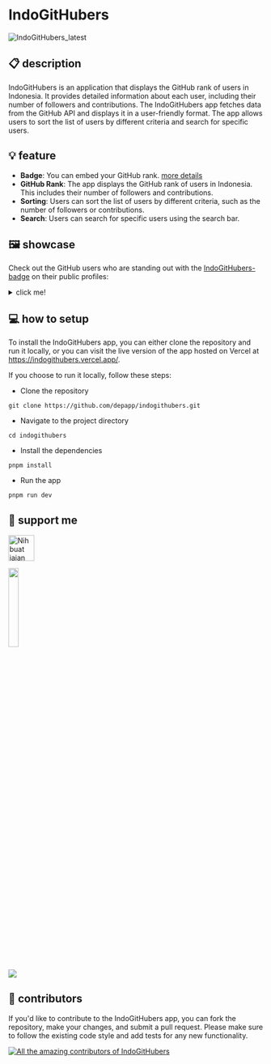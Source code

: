 # IndoGitHubers

![IndoGitHubers_latest](https://github.com/depapp/IndoGitHubers/assets/6134774/7b49fda3-5015-409c-ac2d-d883b1f2a36e)

## :clipboard: description
IndoGitHubers is an application that displays the GitHub rank of users in Indonesia. It provides detailed information about each user, including their number of followers and contributions.
The IndoGitHubers app fetches data from the GitHub API and displays it in a user-friendly format. The app allows users to sort the list of users by different criteria and search for specific users.


## :bulb: feature
- **Badge**: You can embed your GitHub rank. [more details](https://github.com/depapp/IndoGitHubers/blob/main/BADGE_USAGE.md)
- **GitHub Rank**: The app displays the GitHub rank of users in Indonesia. This includes their number of followers and contributions.
- **Sorting**: Users can sort the list of users by different criteria, such as the number of followers or contributions.
- **Search**: Users can search for specific users using the search bar.


## :framed_picture: showcase
Check out the GitHub users who are standing out with the [IndoGitHubers-badge](https://github.com/depapp/IndoGitHubers/blob/main/BADGE_USAGE.md) on their public profiles:
<details>

<summary>click me!</summary>

* [depapp](https://github.com/depapp)

* [sendomoka](https://github.com/sendomoka)

* [taradevio](https://github.com/taradevio)

* [chandrabezzo](https://github.com/chandrabezzo)

* [crosbydoo](https://github.com/crosbydoo)

</details>


## :computer: how to setup
To install the IndoGitHubers app, you can either clone the repository and run it locally, or you can visit the live version of the app hosted on Vercel at https://indogithubers.vercel.app/.

If you choose to run it locally, follow these steps:
- Clone the repository
```
git clone https://github.com/depapp/indogithubers.git
```
- Navigate to the project directory
```
cd indogithubers
```
- Install the dependencies
```
pnpm install
```
- Run the app
```
pnpm run dev
```

## :muscle: support me
<a href="https://www.nihbuatjajan.com/depapp" target="_blank"><img src="https://d4xyvrfd64gfm.cloudfront.net/buttons/default-cta.png" alt="Nih buat jajan" style="height: 51px !important;" ></a>

<a href="https://saweria.co/depapp" target="_blank"><img src="https://github-production-user-asset-6210df.s3.amazonaws.com/6134774/278801090-c4efd5c9-c0a7-43dc-9ea1-c21bc1a55203.png" width="20%" height="20%"></a>

<a href="https://www.paypal.me/depapp" target="_blank"><img src="https://www.paypalobjects.com/digitalassets/c/website/marketing/apac/C2/logos-buttons/optimize/44_Yellow_PayPal_Pill_Button.png"></a>


## :busts_in_silhouette: contributors
If you'd like to contribute to the IndoGitHubers app, you can fork the repository, make your changes, and submit a pull request. Please make sure to follow the existing code style and add tests for any new functionality.

<a href="https://github.com/depapp/IndoGitHubers/graphs/contributors"><img src="https://contrib.rocks/image?repo=depapp/IndoGitHubers" alt="All the amazing contributors of IndoGitHubers"></a>
